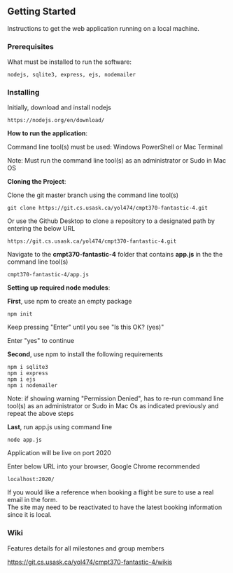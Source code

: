 ## Getting Started

Instructions to get the web application running on a local machine.

### Prerequisites 

What must be installed to run the software:

```
nodejs, sqlite3, express, ejs, nodemailer
```

### Installing
Initially, download and install nodejs

```
https://nodejs.org/en/download/
```

**How to run the application**:

Command line tool(s) must be used: Windows PowerShell or Mac Terminal

Note: Must run the command line tool(s) as an administrator or Sudo in Mac OS

**Cloning the Project**:

Clone the git master branch using the command line tool(s)

```
git clone https://git.cs.usask.ca/yol474/cmpt370-fantastic-4.git
```

Or use the Github Desktop to clone a repository to a designated path by entering the below URL

```
https://git.cs.usask.ca/yol474/cmpt370-fantastic-4.git
```

Navigate to the **cmpt370-fantastic-4** folder that contains **app.js** in the the command line tool(s)

```
cmpt370-fantastic-4/app.js
```

**Setting up required node modules**:

**First**, use npm to create an empty package

```
npm init
```
Keep pressing "Enter" until you see "Is this OK? (yes)"

Enter "yes" to continue

**Second**, use npm to install the following requirements

```
npm i sqlite3
npm i express
npm i ejs
npm i nodemailer
```
Note: if showing warning "Permission Denied", has to re-run command line tool(s)
      as an administrator or Sudo in Mac Os as indicated previously and repeat the above steps

**Last**, run app.js using command line

```
node app.js
```

Application will be live on port 2020

Enter below URL into your browser, Google Chrome recommended

```
localhost:2020/
```

If you would like a reference when booking a flight be sure to use a real email in the form.<br>
The site may need to be reactivated to have the latest booking information since
it is local.

### Wiki

Features details for all milestones and group members<br>

https://git.cs.usask.ca/yol474/cmpt370-fantastic-4/wikis